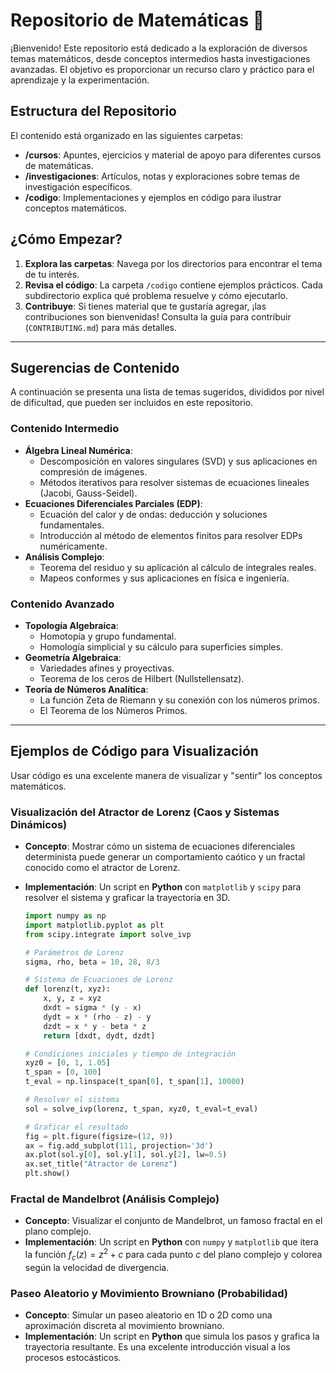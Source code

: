 # Repositorio de Matemáticas 🧠

¡Bienvenido! Este repositorio está dedicado a la exploración de diversos temas matemáticos, desde conceptos intermedios hasta investigaciones avanzadas. El objetivo es proporcionar un recurso claro y práctico para el aprendizaje y la experimentación.

## Estructura del Repositorio

El contenido está organizado en las siguientes carpetas:

-   **/cursos**: Apuntes, ejercicios y material de apoyo para diferentes cursos de matemáticas.
-   **/investigaciones**: Artículos, notas y exploraciones sobre temas de investigación específicos.
-   **/codigo**: Implementaciones y ejemplos en código para ilustrar conceptos matemáticos.

## ¿Cómo Empezar?

1.  **Explora las carpetas**: Navega por los directorios para encontrar el tema de tu interés.
2.  **Revisa el código**: La carpeta `/codigo` contiene ejemplos prácticos. Cada subdirectorio explica qué problema resuelve y cómo ejecutarlo.
3.  **Contribuye**: Si tienes material que te gustaría agregar, ¡las contribuciones son bienvenidas! Consulta la guía para contribuir (`CONTRIBUTING.md`) para más detalles.

---

## Sugerencias de Contenido

A continuación se presenta una lista de temas sugeridos, divididos por nivel de dificultad, que pueden ser incluidos en este repositorio.

### Contenido Intermedio

-   **Álgebra Lineal Numérica**:
    -   Descomposición en valores singulares (SVD) y sus aplicaciones en compresión de imágenes.
    -   Métodos iterativos para resolver sistemas de ecuaciones lineales (Jacobi, Gauss-Seidel).
-   **Ecuaciones Diferenciales Parciales (EDP)**:
    -   Ecuación del calor y de ondas: deducción y soluciones fundamentales.
    -   Introducción al método de elementos finitos para resolver EDPs numéricamente.
-   **Análisis Complejo**:
    -   Teorema del residuo y su aplicación al cálculo de integrales reales.
    -   Mapeos conformes y sus aplicaciones en física e ingeniería.

### Contenido Avanzado

-   **Topología Algebraica**:
    -   Homotopía y grupo fundamental.
    -   Homología simplicial y su cálculo para superficies simples.
-   **Geometría Algebraica**:
    -   Variedades afines y proyectivas.
    -   Teorema de los ceros de Hilbert (Nullstellensatz).
-   **Teoría de Números Analítica**:
    -   La función Zeta de Riemann y su conexión con los números primos.
    -   El Teorema de los Números Primos.

---

## Ejemplos de Código para Visualización

Usar código es una excelente manera de visualizar y "sentir" los conceptos matemáticos.

### Visualización del Atractor de Lorenz (Caos y Sistemas Dinámicos)

-   **Concepto**: Mostrar cómo un sistema de ecuaciones diferenciales determinista puede generar un comportamiento caótico y un fractal conocido como el atractor de Lorenz.
-   **Implementación**: Un script en **Python** con `matplotlib` y `scipy` para resolver el sistema y graficar la trayectoria en 3D.

    ```python
    import numpy as np
    import matplotlib.pyplot as plt
    from scipy.integrate import solve_ivp

    # Parámetros de Lorenz
    sigma, rho, beta = 10, 28, 8/3

    # Sistema de Ecuaciones de Lorenz
    def lorenz(t, xyz):
        x, y, z = xyz
        dxdt = sigma * (y - x)
        dydt = x * (rho - z) - y
        dzdt = x * y - beta * z
        return [dxdt, dydt, dzdt]

    # Condiciones iniciales y tiempo de integración
    xyz0 = [0, 1, 1.05]
    t_span = [0, 100]
    t_eval = np.linspace(t_span[0], t_span[1], 10000)

    # Resolver el sistema
    sol = solve_ivp(lorenz, t_span, xyz0, t_eval=t_eval)

    # Graficar el resultado
    fig = plt.figure(figsize=(12, 9))
    ax = fig.add_subplot(111, projection='3d')
    ax.plot(sol.y[0], sol.y[1], sol.y[2], lw=0.5)
    ax.set_title("Atractor de Lorenz")
    plt.show()
    ```

### Fractal de Mandelbrot (Análisis Complejo)

-   **Concepto**: Visualizar el conjunto de Mandelbrot, un famoso fractal en el plano complejo.
-   **Implementación**: Un script en **Python** con `numpy` y `matplotlib` que itera la función $f_c(z) = z^2 + c$ para cada punto $c$ del plano complejo y colorea según la velocidad de divergencia.

### Paseo Aleatorio y Movimiento Browniano (Probabilidad)

-   **Concepto**: Simular un paseo aleatorio en 1D o 2D como una aproximación discreta al movimiento browniano.
-   **Implementación**: Un script en **Python** que simula los pasos y grafica la trayectoria resultante. Es una excelente introducción visual a los procesos estocásticos.
